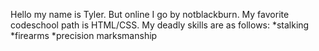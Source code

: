 Hello my name is Tyler. 
But online I go by notblackburn.
My favorite codeschool path is HTML/CSS.
My deadly skills are as follows:
*stalking
*firearms
*precision marksmanship
